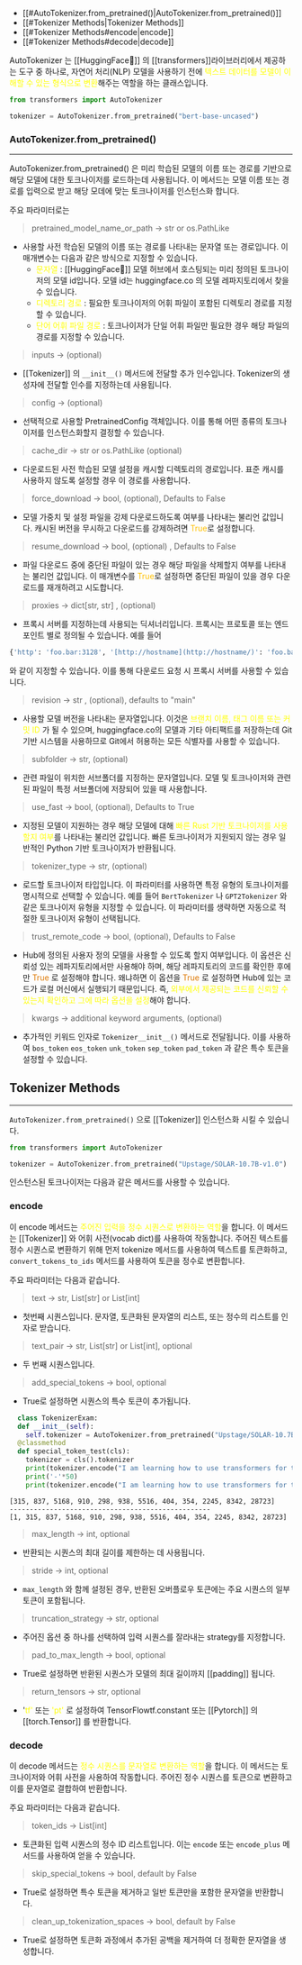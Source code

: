 - [[#AutoTokenizer.from_pretrained()|AutoTokenizer.from_pretrained()]]
- [[#Tokenizer Methods|Tokenizer Methods]]
- [[#Tokenizer Methods#encode|encode]]
- [[#Tokenizer Methods#decode|decode]]


AutoTokenizer 는 [[HuggingFace🤗]] 의 [[transformers]]라이브러리에서 제공하는 도구 중 하나로, 자연어 처리(NLP) 모델을 사용하기 전에<font color="#ffff00"> 텍스트 데이터를 모델이 이해할 수 있는 형식으로 변환</font>해주는 역할을 하는 클래스입니다.

```python
from transformers import AutoTokenizer

tokenizer = AutoTokenizer.from_pretrained("bert-base-uncased")
```


### AutoTokenizer.from_pretrained()
---
AutoTokenizer.from_pretrained() 은 미리 학습된 모델의 이름 또는 경로를 기반으로 해당 모델에 대한 토크나이저를 로드하는데 사용됩니다. 이 메서드는 모델 이름 또는 경로를 입력으로 받고 해당 모데에 맞는 토크나이저를 인스턴스화 합니다.

주요 파라미터로는

> pretrained_model_name_or_path -> str or os.PathLike
- 사용할 사전 학습된 모델의 이름 또는 경로를 나타내는 문자열 또는 경로입니다. 이 매개변수는 다음과 같은 방식으로 지정할 수 있습니다.
	- <font color="#ffff00">문자열</font> : [[HuggingFace🤗]] 모델 허브에서 호스팅되는 미리 정의된 토크나이저의 모델 id입니다. 모델 id는 huggingface.co 의 모델 레파지토리에서 찾을 수 있습니다.
	- <font color="#ffff00">디렉토리 경로</font> : 필요한 토크나이저의 어휘 파일이 포함된 디렉토리 경로를 지정할 수 있습니다.
	- <font color="#ffff00">단어 어휘 파일 경로</font> : 토크나이저가 단일 어휘 파일만 필요한 경우 해당 파일의 경로를 지정할 수 있습니다.

> inputs -> (optional)
- [[Tokenizer]] 의 `__init__()` 메서드에 전달할 추가 인수입니다. Tokenizer의 생성자에 전달할 인수를 지정하는데 사용됩니다.

> config -> (optional)
- 선택적으로 사용할 PretrainedConfig 객체입니다. 이를 통해 어떤 종류의 토크나이저를 인스턴스화할지 결정할 수 있습니다.

> cache_dir -> str or os.PathLike (optional)
- 다운로드된 사전 학습된 모델 설정을 캐시할 디렉토리의 경로입니다. 표준 캐시를 사용하지 않도록 설정할 경우 이 경로를 사용합니다.

> force_download -> bool, (optional), Defaults to False
- 모델 가중치 및 설정 파일을 강제 다운로드하도록 여부를 나타내는 불리언 값입니다. 캐시된 버전을 무시하고 다운로드를 강제하려면 <font color="#ffc000">True</font>로 설정합니다.

> resume_download -> bool, (optional) , Defaults to False
- 파일 다운로드 중에 중단된 파일이 있는 경우 해당 파일을 삭제할지 여부를 나타내는 불리언 값입니다. 이 매개변수를 <font color="#ffc000">True</font>로 설정하면 중단된 파일이 있을 경우 다운로드를 재개하려고 시도합니다.

> proxies -> dict[str, str] , (optional)
- 프록시 서버를 지정하는데 사용되는 딕셔너리입니다. 프록시는 프로토콜 또는 엔드포인트 별로 정의될 수 있습니다. 예를 들어
```bash
{'http': 'foo.bar:3128', '[http://hostname](http://hostname/)': 'foo.bar:4012'}
```

와 같이 지정할 수 있습니다. 이를 통해 다운로드 요청 시 프록시 서버를 사용할 수 있습니다.

> revision -> str , (optional), defaults to "main"
- 사용할 모델 버전을 나타내는 문자열입니다. 이것은 <font color="#ffff00">브랜치 이름, 태그 이름 또는 커밋 ID</font> 가 될 수 있으며, huggingface.co의 모델과 기타 아티팩트를 저장하는데 Git 기반 시스템을 사용하므로 Git에서 허용하는 모든 식별자를 사용할 수 있습니다.

> subfolder -> str, (optional)
- 관련 파일이 위치한 서브폴더를 지정하는 문자열입니다. 모델 및 토크나이저와 관련된 파일이 특정 서브폴더에 저장되어 있을 때 사용합니다.

> use_fast -> bool, (optional), Defaults to True
- 지정된 모델이 지원하는 경우 해당 모델에 대해 <font color="#ffff00">빠른 Rust 기반 토크나이저를 사용할지 여부</font>를 나타내는 불리언 값입니다. 빠른 토크나이저가 지원되지 않는 경우 일반적인 Python 기반 토크나이저가 반환됩니다.

> tokenizer_type -> str, (optional)
- 로드할 토크나이저 타입입니다. 이 파라미터를 사용하면 특정 유형의 토크나이저를 명시적으로 선택할 수 있습니다. 예를 들어 `BertTokenizer` 나 `GPT2Tokenizer` 와 같은 토크나이저 유형을 지정할 수 있습니다. 이 파라미터를 생략하면 자동으로 적절한 토크나이저 유형이 선택됩니다.

> trust_remote_code -> bool, (optional), Defaults to False
- Hub에 정의된 사용자 정의 모델을 사용할 수 있도록 할지 여부입니다. 이 옵션은 신뢰성 있는 레파지토리에서만 사용해야 하며, 해당 레파지토리의 코드를 확인한 후에만 <font color="#de7802">True</font> 로 설정해야 합니다. 왜냐하면 이 옵션을 <font color="#de7802">True</font> 로 설정하면 Hub에 있는 코드가 로컬 머신에서 실행되기 때문입니다. 즉, <font color="#ffff00">외부에서 제공되는 코드를 신뢰할 수 있는지 확인하고 그에 따라 옵션을 설정</font>해야 합니다.

> kwargs -> additional keyword arguments, (optional)
- 추가적인 키워드 인자로 `Tokenizer__init__()` 메서드로 전달됩니다. 이를 사용하여 `bos_token` `eos_token` `unk_token` `sep_token` `pad_token` 과 같은 특수 토큰을 설정할 수 있습니다.


## Tokenizer Methods
---
`AutoTokenizer.from_pretrained()` 으로 [[Tokenizer]] 인스턴스화 시킬 수 있습니다.

```python
from transformers import AutoTokenizer

tokenizer = AutoTokenizer.from_pretrained("Upstage/SOLAR-10.7B-v1.0")
```

인스턴스된 토크나이저는 다음과 같은 메서드를 사용할 수 있습니다.

### encode

이 encode 메서드는 <font color="#ffff00">주어진 입력을 정수 시퀀스로 변환하는 역할</font>을 합니다. 이 메서드는 [[Tokenizer]] 와 어휘 사전(vocab dict)를 사용하여 작동합니다. 주어진 텍스트를 정수 시퀀스로 변환하기 위해 먼저 tokenize 메서드를 사용하여 텍스트를 토큰화하고, `convert_tokens_to_ids` 메서드를 사용하여 토큰을 정수로 변환합니다.

주요 파라미터는 다음과 같습니다.

> text -> str, List[str] or List[int]

- 첫번째 시퀀스입니다. 문자열, 토큰화된 문자열의 리스트, 또는 정수의 리스트를 인자로 받습니다.

> text_pair -> str, List[str] or List[int], optional
- 두 번째 시퀀스입니다.

> add_special_tokens -> bool, optional
- True로 설정하면 시퀀스의 특수 토큰이 추가됩니다.

```python
  class TokenizerExam:
  def __init__(self):
    self.tokenizer = AutoTokenizer.from_pretrained("Upstage/SOLAR-10.7B-v1.0")
  @classmethod
  def special_token_test(cls):
    tokenizer = cls().tokenizer
    print(tokenizer.encode("I am learning how to use transformers for text generation.", add_special_tokens=False))
    print('-'*50)
    print(tokenizer.encode("I am learning how to use transformers for text generation.", add_special_tokens=True))
```

```
[315, 837, 5168, 910, 298, 938, 5516, 404, 354, 2245, 8342, 28723]
--------------------------------------------------
[1, 315, 837, 5168, 910, 298, 938, 5516, 404, 354, 2245, 8342, 28723]
```


> max_length -> int, optional
- 반환되는 시퀀스의 최대 길이를 제한하는 데 사용됩니다.

> stride -> int, optional
- `max_length` 와 함께 설정된 경우, 반환된 오버플로우 토큰에는 주요 시퀀스의 일부 토큰이 포함됩니다.

> truncation_strategy -> str, optional
- 주어진 옵션 중 하나를 선택하여 입력 시퀀스를 잘라내는 strategy를 지정합니다.

> pad_to_max_length -> bool, optional
- True로 설정하면 반환된 시퀀스가 모델의 최대 길이까지 [[padding]] 됩니다.

> return_tensors -> str, optional
- '<font color="#ffff00">tf' </font>또는 <font color="#ffff00">'pt'</font> 로 설정하여 TensorFlowtf.constant 또는 [[Pytorch]] 의 [[torch.Tensor]] 를 반환합니다.

### decode

이 decode 메서드는 <font color="#ffff00">정수 시퀀스를 문자열로 변환하는 역할</font>을 합니다. 이 메서드는 토크나이저와 어휘 사전을 사용하여 작동합니다. 주어진 정수 시퀀스를 토큰으로 변환하고 이를 문자열로 결합하여 반환합니다.

주요 파라미터는 다음과 같습니다.

> token_ids -> List[int]
- 토큰화된 입력 시퀀스의 정수 ID 리스트입니다. 이는 `encode` 또는 `encode_plus` 메서드를 사용하여 얻을 수 있습니다.

> skip_special_tokens -> bool, default by False
- True로 설정하면 특수 토큰을 제거하고 일반 토큰만을 포함한 문자열을 반환합니다.

> clean_up_tokenization_spaces -> bool, default by False
- True로 설정하면 토큰화 과정에서 추가된 공백을 제거하여 더 정확한 문자열을 생성합니다.


